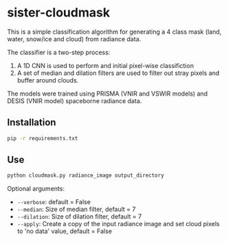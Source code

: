 # sister-cloudmask
This is a simple classification algorithm for generating a 4 class mask (land, water, snow/ice and cloud) from
radiance data.

The classifier is a two-step process:
1. A 1D CNN is used to perform and initial pixel-wise classifiction
2. A set of median and dilation filters are used to filter out stray pixels and buffer around clouds.

The models were trained using PRISMA (VNIR and VSWIR models) and DESIS (VNIR model) spaceborne radiance data.

## Installation

```bash
pip -r requirements.txt
```

## Use

```bash
python cloudmask.py radiance_image output_directory
```

Optional arguments:

- `--verbose`: default = False
- `--median`: Size of median filter, default = 7
- `--dilation`: Size of dilation filter, default = 7
- `--apply`: Create a copy of the input radiance image and set cloud pixels to 'no data' value, default = False

